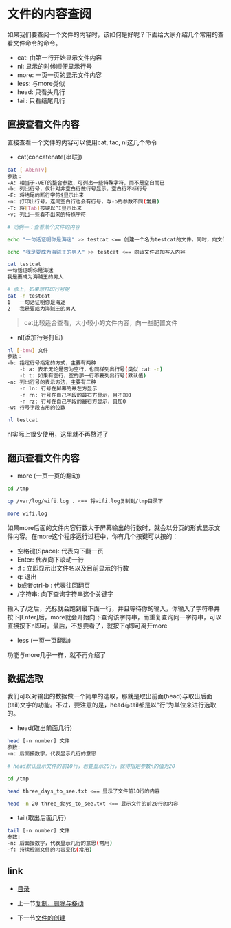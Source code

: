 # 文件的内容查阅

如果我们要查阅一个文件的内容时，该如何是好呢？下面给大家介绍几个常用的查看文件命令的命令。

* cat: 由第一行开始显示文件内容
* nl: 显示的时候顺便显示行号
* more: 一页一页的显示文件内容
* less: 与more类似
* head: 只看头几行
* tail: 只看结尾几行

## 直接查看文件内容

直接查看一个文件的内容可以使用cat, tac, nl这几个命令

* cat(concatenate[串联])

```bash
cat [-AbEnTv]
参数：
-A: 相当于-vET的整合参数，可列出一些特殊字符，而不是空白而已
-b: 列出行号，仅针对非空白行做行号显示，空白行不标行号
-E: 将结尾的断行字符$显示出来
-n: 打印出行号，连同空白行也会有行号，与-b的参数不同(常用)
-T: 将[Tab]按键以^I显示出来
-v: 列出一些看不出来的特殊字符
```

```bash
# 范例一：查看某个文件的内容

echo "一句话证明你是海迷" >> testcat <== 创建一个名为testcat的文件，同时，向文件写入内容

echo "我是要成为海贼王的男人" >> testcat <== 向该文件追加写入内容

cat testcat
一句话证明你是海迷
我是要成为海贼王的男人

# 承上，如果想打印行号呢
cat -n testcat
1	一句话证明你是海迷
2	我是要成为海贼王的男人
```

>cat比较适合查看，大小较小的文件内容，向一些配置文件

* nl(添加行号打印)

```bash
nl [-bnw] 文件
参数：
-b: 指定行号指定的方式，主要有两种
    -b a: 表示无论是否为空行，也同样列出行号(类似 cat -n)
    -b t: 如果有空行，空的那一行不要列出行号(默认值)
-n: 列出行号的表示方法，主要有三种
    -n ln: 行号在屏幕的最左方显示
    -n rn: 行号在自己字段的最右方显示，且不加0
    -n rz: 行号在自己字段的最右方显示，且加0
-w: 行号字段占用的位数
```

```bash
nl testcat
```

nl实际上很少使用，这里就不再赘述了

## 翻页查看文件内容

* more (一页一页的翻动)

```bash
cd /tmp

cp /var/log/wifi.log . <== 将wifi.log复制到/tmp目录下

more wifi.log
```

如果more后面的文件内容行数大于屏幕输出的行数时，就会以分页的形式显示文件内容。在more这个程序运行过程中，你有几个按键可以按的：

* 空格键(Space): 代表向下翻一页
* Enter: 代表向下滚动一行
* :f : 立即显示出文件名以及目前显示的行数
* q: 退出
* b或者ctrl-b : 代表往回翻页
* /字符串: 向下查询字符串这个关键字

输入了/之后，光标就会跑到最下面一行，并且等待你的输入，你输入了字符串并按下[Enter]后，more就会开始向下查询该字符串，而重复查询同一字符串，可以直接按下n即可。最后，不想要看了，就按下q即可离开more

* less (一页一页翻动)

功能与more几乎一样，就不再介绍了

## 数据选取

我们可以对输出的数据做一个简单的选取，那就是取出前面(head)与取出后面(tail)文字的功能。不过，要注意的是，head与tail都是以“行”为单位来进行选取的。

* head(取出前面几行)

```bash
head [-n number] 文件
参数:
-n: 后面接数字，代表显示几行的意思

# head默认显示文件的前10行，若要显示20行，就得指定参数n的值为20
```

```bash
cd /tmp

head three_days_to_see.txt <== 显示了文件前10行的内容

head -n 20 three_days_to_see.txt <== 显示文件的前20行的内容
```

* tail(取出后面几行)

```bash
tail [-n number] 文件
参数:
-n: 后面接数字，代表显示几行的意思(常用)
-f: 持续检测文件的内容变化(常用)
```

## link

* [目录](README.md)

* 上一节[复制，删除与移动](04.4.md)

* 下一节[文件的创建](04.6.md)
